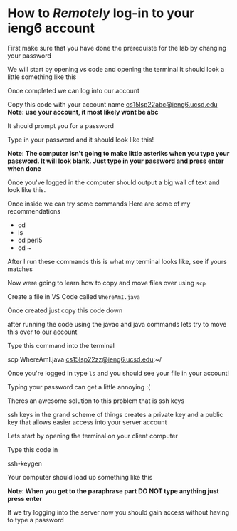 # How to *Remotely* log-in to your ieng6 account
First make sure that you have done the prerequiste for the lab by changing your password

We will start by opening vs code and opening the terminal
It should look a little something like this
<!--- add picture of VSCODE terminal here-->

Once completed we can log into our account

Copy this code with your account name
cs15lsp22abc@ieng6.ucsd.edu
__Note: use your account, it most likely wont be abc__

It should prompt you for a password 
<!-- ask for password image-->
Type in your password and it should look like this!

__Note: The computer isn't going to make little asteriks when you type your password. It will look blank. Just type in your password and press enter when done__

Once you've logged in the computer should output a big wall of text and look like this.

<!-- Insert that image here-->

Once inside we can try some commands
Here are some of my recommendations
- cd
- ls
- cd perl5
- cd ~

After I run these commands this is what my terminal looks like, see if yours matches
<!---  add image of this part ig-->

Now were going to learn how to copy and move files over using `scp`

Create a file in VS Code called `WhereAmI.java`

Once created just copy this code down

<!-- add image of the code-->

after running the code using the javac and java commands lets try to move this over to our account

Type this command into the terminal

scp WhereAmI.java cs15lsp22zz@ieng6.ucsd.edu:~/

Once you're logged in type `ls` and you should see your file in your account!

<!--- add image of this --->

Typing your password can get a little annoying :(

Theres an awesome solution to this problem that is ssh keys

ssh keys in the grand scheme of things creates a private key and a public key that allows easier access into your server account

Lets start by opening the terminal on your client computer

Type this code in 

ssh-keygen

Your computer should load up something like this

__Note: When you get to the paraphrase part DO NOT type anything just press enter__

<!--- add image here -->

If we try logging into the server now you should gain access without having to type a password






